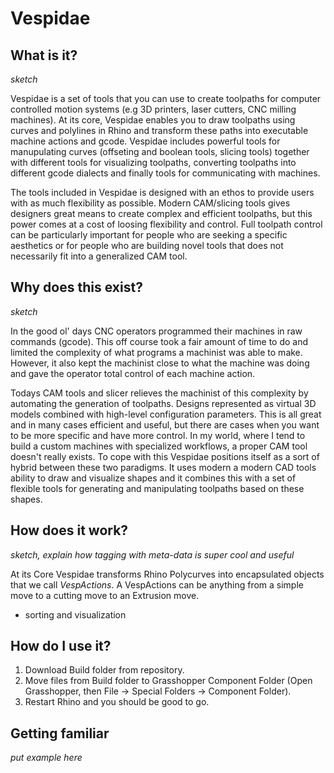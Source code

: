 # Vespidae


## What is it? 

*sketch*

Vespidae is a set of tools that you can use to create toolpaths for computer controlled motion systems (e.g 3D printers, laser cutters, CNC milling machines). At its core, Vespidae enables you to draw toolpaths using curves and polylines in Rhino and transform these paths into executable machine actions and gcode. Vespidae includes powerful tools for manupulating curves (offseting and boolean tools, slicing tools) together with different tools for visualizing toolpaths, converting toolpaths into different gcode dialects and finally tools for communicating with machines. 

The tools included in Vespidae is designed with an ethos to provide users with as much flexibility as possible. Modern CAM/slicing tools gives designers great means to create complex and efficient toolpaths, but this power comes at a cost of loosing flexibility and control. Full toolpath control can be particularly important for people who are  seeking a specific aesthetics or for people who are building novel tools that does not necessarily fit into a generalized CAM tool. 

## Why does this exist? 

*sketch*

In the good ol' days CNC operators programmed their machines in raw commands (gcode). This off course took a fair amount of time to do and limited the complexity of what programs a machinist was able to make. However, it also kept the machinist close to what the machine was doing and gave the operator total control of each machine action. 

Todays CAM tools and slicer relieves the machinist of this complexity by automating the generation of toolpaths. Designs represented as virtual 3D models combined with high-level configuration parameters.
This is all great and in many cases efficient and useful, but there are cases when you want to be more specific and have more control. In my world, where I tend to build a custom machines with specialized workflows, a proper CAM tool doesn't really exists. To cope with this Vespidae positions itself as a sort of hybrid between these two paradigms. It uses modern a modern CAD tools ability to draw and visualize shapes and it combines this with a set of flexible tools for generating and manipulating toolpaths based on these shapes.

## How does it work? 

*sketch, explain how tagging with meta-data is super cool and useful*

At its Core Vespidae transforms Rhino Polycurves into encapsulated objects that we call *VespActions*. A VespActions can be anything from a simple move to a cutting move to an Extrusion move. 
- sorting and visualization

## How do I use it? 

1. Download Build folder from repository. 
3. Move files from Build folder to Grasshopper Component Folder (Open Grasshopper, then File -> Special Folders -> Component Folder).
4. Restart Rhino and you should be good to go. 

## Getting familiar

*put example here*


